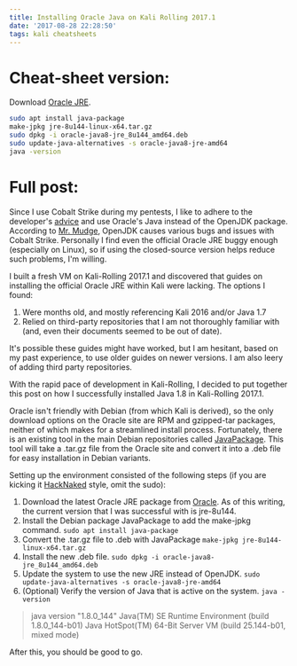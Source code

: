 ```yaml
---
title: Installing Oracle Java on Kali Rolling 2017.1
date: '2017-08-28 22:28:50'
tags: kali cheatsheets
---
```


# Cheat-sheet version:
Download [Oracle JRE](http://www.oracle.com/technetwork/java/javase/downloads/jre8-downloads-2133155.html).

``` bash
sudo apt install java-package
make-jpkg jre-8u144-linux-x64.tar.gz
sudo dpkg -i oracle-java8-jre_8u144_amd64.deb
sudo update-java-alternatives -s oracle-java8-jre-amd64
java -version
```
# Full post:

Since I use Cobalt Strike during my pentests, I like to adhere to the developer's [advice](https://www.cobaltstrike.com/help-install) and use Oracle's Java instead of the OpenJDK package. According to [Mr. Mudge](https://www.linkedin.com/in/rsmudge), OpenJDK causes various bugs and issues with Cobalt Strike. Personally I find even the official Oracle JRE buggy enough (especially on Linux), so if using the closed-source version helps reduce such problems, I'm willing.

I built a fresh VM on Kali-Rolling 2017.1 and discovered that guides on installing the official Oracle JRE within Kali were lacking.
The options I found:
1. Were months old, and mostly referencing Kali 2016 and/or Java 1.7
2. Relied on third-party repositories that I am not thoroughly familiar with (and, even their documents seemed to be out of date).

It's possible these guides might have worked, but I am hesitant, based on my past experience, to use older guides on newer versions. I am also leery of adding third party repositories.

With the rapid pace of development in Kali-Rolling, I decided to put together this post on how I successfully installed Java 1.8 in Kali-Rolling 2017.1.

Oracle isn't friendly with Debian (from which Kali is derived), so the only download options on the Oracle site are RPM and gzipped-tar packages, neither of which makes for a streamlined install process.
Fortunately, there is an existing tool in the main Debian repositories called [JavaPackage](https://wiki.debian.org/JavaPackage). This tool will take a .tar.gz file from the Oracle site and convert it into a .deb file for easy installation in Debian variants.

Setting up the environment consisted of the following steps (if you are kicking it [HackNaked](https://securityweekly.com/) style, omit the sudo):

1. Download the latest Oracle JRE package from [Oracle](http://www.oracle.com/technetwork/java/javase/downloads/jre8-downloads-2133155.html). As of this writing, the current version that I was successful with is jre-8u144.
2. Install the Debian package JavaPackage to add the make-jpkg command.
`sudo apt install java-package`
3. Convert the .tar.gz file to .deb with JavaPackage
`make-jpkg jre-8u144-linux-x64.tar.gz`
4. Install the new .deb file.
`sudo dpkg -i oracle-java8-jre_8u144_amd64.deb`
5. Update the system to use the new JRE instead of OpenJDK.
`sudo update-java-alternatives -s oracle-java8-jre-amd64`
5. (Optional) Verify the version of Java that is active on the system.
`java -version`
> java version "1.8.0_144"
> Java(TM) SE Runtime Environment (build 1.8.0_144-b01)
> Java HotSpot(TM) 64-Bit Server VM (build 25.144-b01, mixed mode)

After this, you should be good to go.
